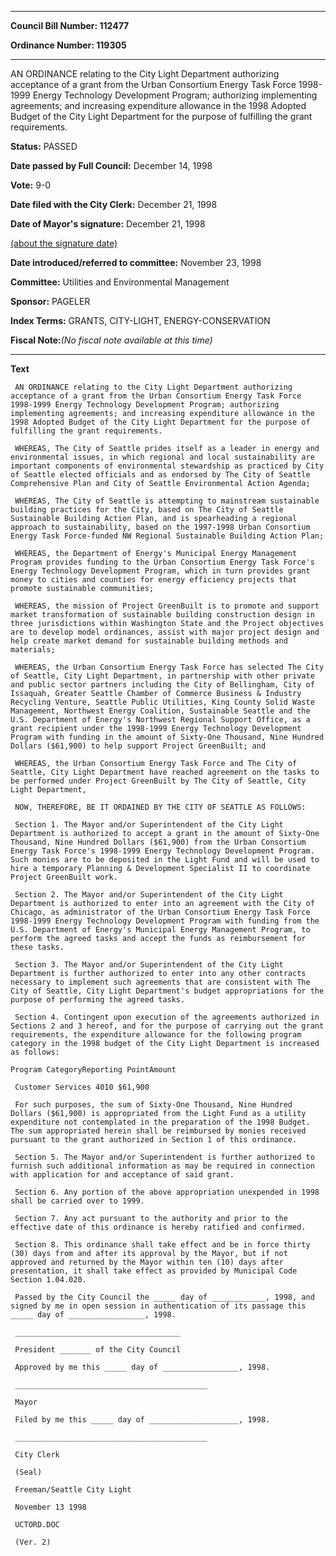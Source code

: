 

********

**Council Bill Number: 112477**
   
**Ordinance Number: 119305**
********

 AN ORDINANCE relating to the City Light Department authorizing acceptance of a grant from the Urban Consortium Energy Task Force 1998-1999 Energy Technology Development Program; authorizing implementing agreements; and increasing expenditure allowance in the 1998 Adopted Budget of the City Light Department for the purpose of fulfilling the grant requirements.

**Status:** PASSED
   
**Date passed by Full Council:** December 14, 1998
   
**Vote:** 9-0
   
**Date filed with the City Clerk:** December 21, 1998
   
**Date of Mayor's signature:** December 21, 1998
   
[(about the signature date)](/~public/approvaldate.htm)
   
   
   
**Date introduced/referred to committee:** November 23, 1998
   
**Committee:** Utilities and Environmental Management
   
**Sponsor:** PAGELER
   
   
**Index Terms:** GRANTS, CITY-LIGHT, ENERGY-CONSERVATION

**Fiscal Note:**_(No fiscal note available at this time)_

********

**Text**
   
```
 AN ORDINANCE relating to the City Light Department authorizing acceptance of a grant from the Urban Consortium Energy Task Force 1998-1999 Energy Technology Development Program; authorizing implementing agreements; and increasing expenditure allowance in the 1998 Adopted Budget of the City Light Department for the purpose of fulfilling the grant requirements.

 WHEREAS, The City of Seattle prides itself as a leader in energy and environmental issues, in which regional and local sustainability are important components of environmental stewardship as practiced by City of Seattle elected officials and as endorsed by The City of Seattle Comprehensive Plan and City of Seattle Environmental Action Agenda;

 WHEREAS, The City of Seattle is attempting to mainstream sustainable building practices for the City, based on The City of Seattle Sustainable Building Action Plan, and is spearheading a regional approach to sustainability, based on the 1997-1998 Urban Consortium Energy Task Force-funded NW Regional Sustainable Building Action Plan;

 WHEREAS, the Department of Energy's Municipal Energy Management Program provides funding to the Urban Consortium Energy Task Force's Energy Technology Development Program, which in turn provides grant money to cities and counties for energy efficiency projects that promote sustainable communities;

 WHEREAS, the mission of Project GreenBuilt is to promote and support market transformation of sustainable building construction design in three jurisdictions within Washington State and the Project objectives are to develop model ordinances, assist with major project design and help create market demand for sustainable building methods and materials;

 WHEREAS, the Urban Consortium Energy Task Force has selected The City of Seattle, City Light Department, in partnership with other private and public sector partners including the City of Bellingham, City of Issaquah, Greater Seattle Chamber of Commerce Business & Industry Recycling Venture, Seattle Public Utilities, King County Solid Waste Management, Northwest Energy Coalition, Sustainable Seattle and the U.S. Department of Energy's Northwest Regional Support Office, as a grant recipient under the 1998-1999 Energy Technology Development Program with funding in the amount of Sixty-One Thousand, Nine Hundred Dollars ($61,900) to help support Project GreenBuilt; and

 WHEREAS, the Urban Consortium Energy Task Force and The City of Seattle, City Light Department have reached agreement on the tasks to be performed under Project GreenBuilt by The City of Seattle, City Light Department,

 NOW, THEREFORE, BE IT ORDAINED BY THE CITY OF SEATTLE AS FOLLOWS:

 Section 1. The Mayor and/or Superintendent of the City Light Department is authorized to accept a grant in the amount of Sixty-One Thousand, Nine Hundred Dollars ($61,900) from the Urban Consortium Energy Task Force's 1998-1999 Energy Technology Development Program. Such monies are to be deposited in the Light Fund and will be used to hire a temporary Planning & Development Specialist II to coordinate Project GreenBuilt work.

 Section 2. The Mayor and/or Superintendent of the City Light Department is authorized to enter into an agreement with the City of Chicago, as administrator of the Urban Consortium Energy Task Force 1998-1999 Energy Technology Development Program with funding from the U.S. Department of Energy's Municipal Energy Management Program, to perform the agreed tasks and accept the funds as reimbursement for these tasks.

 Section 3. The Mayor and/or Superintendent of the City Light Department is further authorized to enter into any other contracts necessary to implement such agreements that are consistent with The City of Seattle, City Light Department's budget appropriations for the purpose of performing the agreed tasks.

 Section 4. Contingent upon execution of the agreements authorized in Sections 2 and 3 hereof, and for the purpose of carrying out the grant requirements, the expenditure allowance for the following program category in the 1998 budget of the City Light Department is increased as follows:

Program CategoryReporting PointAmount

 Customer Services 4010 $61,900

 For such purposes, the sum of Sixty-One Thousand, Nine Hundred Dollars ($61,900) is appropriated from the Light Fund as a utility expenditure not contemplated in the preparation of the 1998 Budget. The sum appropriated herein shall be reimbursed by monies received pursuant to the grant authorized in Section 1 of this ordinance.

 Section 5. The Mayor and/or Superintendent is further authorized to furnish such additional information as may be required in connection with application for and acceptance of said grant.

 Section 6. Any portion of the above appropriation unexpended in 1998 shall be carried over to 1999.

 Section 7. Any act pursuant to the authority and prior to the effective date of this ordinance is hereby ratified and confirmed.

 Section 8. This ordinance shall take effect and be in force thirty (30) days from and after its approval by the Mayor, but if not approved and returned by the Mayor within ten (10) days after presentation, it shall take effect as provided by Municipal Code Section 1.04.020.

 Passed by the City Council the _____ day of ____________, 1998, and signed by me in open session in authentication of its passage this _____ day of _________________, 1998.

 _____________________________________

 President _______ of the City Council

 Approved by me this _____ day of _________________, 1998.

 ___________________________________________

 Mayor

 Filed by me this _____ day of ____________________, 1998.

 ___________________________________________

 City Clerk

 (Seal)

 Freeman/Seattle City Light

 November 13 1998

 UCTORD.DOC

 (Ver. 2)

```
